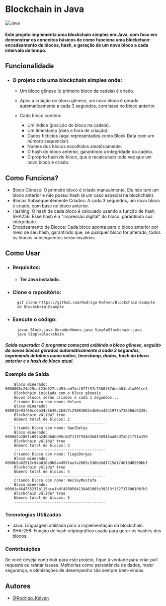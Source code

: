 # Blockchain in Java

![Java](https://img.shields.io/badge/java-%23ED8B00.svg?style=for-the-badge&logo=openjdk&logoColor=white)




#### Este projeto implementa uma blockchain simples em Java, com foco em demonstrar os conceitos básicos de como funciona uma blockchain: encadeamento de blocos, hash, e geração de um novo bloco a cada intervalo de tempo.

## Funcionalidade

- ### O projeto cria uma blockchain simples onde:

    - Um bloco gênese (o primeiro bloco da cadeia) é criado.

    - Após a criação do bloco gênese, um novo bloco é gerado automaticamente a cada 3 segundos, com base no bloco anterior.

    - Cada bloco contém:

        - Um índice (posição do bloco na cadeia).
        - Um timestamp (data e hora de criação).
        - Dados fictícios (aqui representados como Block Data com um número sequencial).
        - Nomes dos blocos escolhidos aleatóriamente.
        - O hash do bloco anterior, garantindo a integridade da cadeia.
        - O próprio hash do bloco, que é recalculado toda vez que um novo bloco é criado.

## Como Funciona?

- Bloco Gênese: O primeiro bloco é criado manualmente. Ele não tem um bloco anterior e não possui hash (é um caso especial na blockchain).
- Blocos Subsequentemente Criados: A cada 3 segundos, um novo bloco é criado, com base no bloco anterior.
- Hashing: O hash de cada bloco é calculado usando a função de hash SHA256. Esse hash é a "impressão digital" do bloco, garantindo sua integridade.
- Encadeamento de Blocos: Cada bloco aponta para o bloco anterior por meio de seu hash, garantindo que, se qualquer bloco for alterado, todos os blocos subsequentes serão invalidos.

## Como Usar
- ### Requisitos:
  - #### Ter Java instalado.

- ### Clone o repositório:

        git clone https://github.com/Rodrigo-Kelven/Blockchain-Example
        cd Blockchain-Example

- ### Execute o código:

        javac Block.java GeradorNomes.java SimpleBlockchain.java
        java SimpleBlockchain

##### Saída esperada: O programa começará exibindo o bloco gênese, seguido de novos blocos gerados automaticamente a cada 3 segundos, imprimindo detalhes como índice, timestamp, dados, hash do bloco anterior e o hash do bloco atual.

### Exemplo de Saída

        Bloco minerado: 0000008c24d25caf23d627ccd91ced7dcf677f57c7368f67dedb01cb1a001ce3
        Blockchain iniciada com o bloco gênesis.
        Novos blocos serão criados a cada 3 segundos...
        Criando bloco com nome: Kelven
        Bloco minerado: 000015e93f66cc6b34a8b49c2b9d7c29881062e4b0ea42d1977a73838dd6328c
        Blockchain válida? true
        Número total de blocos: 2
        -----------------------------------------
        Criando bloco com nome: RaelDeles
        Bloco minerado: 0000d2a280fc692a246dbdbb95c8d7113f594d3b0136918aa8bd7ab21f51a150
        Blockchain válida? true
        Número total de blocos: 3
        -----------------------------------------
        Criando bloco com nome: TiagoDorgas
        Bloco minerado: 0000b5a02512c94a818a9b8a4499faafa2065c536bb5d1715d174618d8999bbf
        Blockchain válida? true
        Número total de blocos: 4
        -----------------------------------------
        Criando bloco com nome: WesleyMustafa
        Bloco minerado: 00001e464755237b115aca1bdf4950504138461083e39213f132717690106fb5
        Blockchain válida? true
        Número total de blocos: 5
        -----------------------------------------


### Tecnologias Utilizadas

- Java: Linguagem utilizada para a implementação da blockchain.
- SHA-256: Função de hash criptográfico usada para gerar os hashes dos blocos.

### Contribuições

Se você deseja contribuir para este projeto, fique à vontade para criar pull requests ou relatar issues. Melhorias como persistência de dados, maior segurança, e otimizações de desempenho são sempre bem-vindas.

## Autores
- [@Rodrigo_Kelven](https://github.com/Rodrigo-Kelven)
